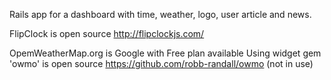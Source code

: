 Rails app for a dashboard with time, weather, logo, user article and news.

FlipClock is open source http://flipclockjs.com/

OpemWeatherMap.org is Google with Free plan available
Using widget
gem 'owmo' is open source https://github.com/robb-randall/owmo (not in use)
